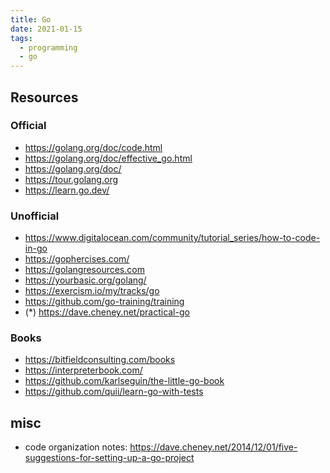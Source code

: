 ```yaml
---
title: Go
date: 2021-01-15
tags: 
  - programming
  - go
---
```


## Resources

### Official

- https://golang.org/doc/code.html
- https://golang.org/doc/effective_go.html
- https://golang.org/doc/
- https://tour.golang.org
- https://learn.go.dev/

### Unofficial

- https://www.digitalocean.com/community/tutorial_series/how-to-code-in-go
- https://gophercises.com/
- https://golangresources.com
- https://yourbasic.org/golang/
- https://exercism.io/my/tracks/go
- https://github.com/go-training/training
- (*) https://dave.cheney.net/practical-go

### Books

- https://bitfieldconsulting.com/books
- https://interpreterbook.com/
- https://github.com/karlseguin/the-little-go-book
- https://github.com/quii/learn-go-with-tests

## misc

- code organization notes:
  https://dave.cheney.net/2014/12/01/five-suggestions-for-setting-up-a-go-project
